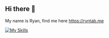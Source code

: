 ## Hi there 👋

My name is Ryan, find me here https://ryntab.me 

[![My Skills](https://skillicons.dev/icons?i=nuxtjs,vue,nodejs,supabase,express,php,redis)](https://skillicons.dev)

